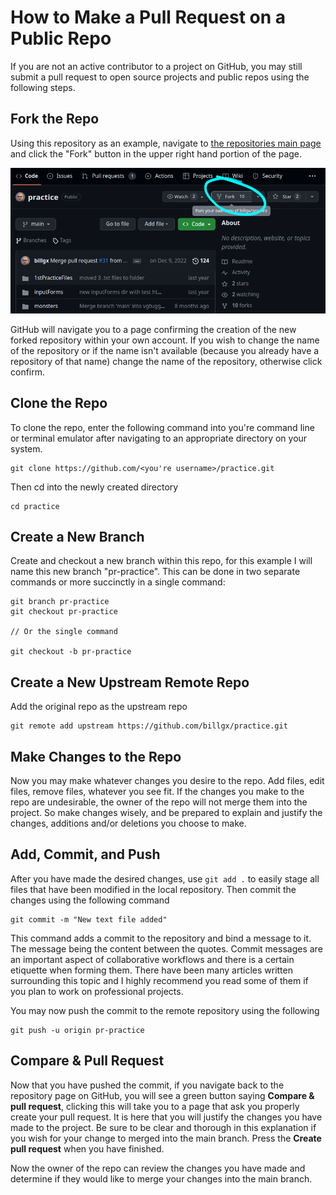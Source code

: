 # How to Make a Pull Request on a Public Repo

If you are not an active contributor to a project on GitHub, you may still submit a pull request to open source projects and public repos using the following steps.

## Fork the Repo

Using this repository as an example, navigate to [the repositories main page](https://github.com/billgx/practice) and click the "Fork" button in the upper right hand portion of the page.

![Fork](fork.png)

GitHub will navigate you to a page confirming the creation of the new forked repository within your own account. If you wish to change the name of the repository or if the name isn't available (because you already have a repository of that name) change the name of the repository, otherwise click confirm.

## Clone the Repo

To clone the repo, enter the following command into you're command line or terminal emulator after navigating to an appropriate directory on your system.

```
git clone https://github.com/<you're username>/practice.git
```

Then cd into the newly created directory

```
cd practice
```

## Create a New Branch

Create and checkout a new branch within this repo, for this example I will name this new branch "pr-practice". This can be done in two separate commands or more succinctly in a single command:

```
git branch pr-practice
git checkout pr-practice

// Or the single command

git checkout -b pr-practice
```

## Create a New Upstream Remote Repo

Add the original repo as the upstream repo

```
git remote add upstream https://github.com/billgx/practice.git
```

## Make Changes to the Repo

Now you may make whatever changes you desire to the repo. Add files, edit files, remove files, whatever you see fit. If the changes you make to the repo are undesirable, the owner of the repo will not merge them into the project. So make changes wisely, and be prepared to explain and justify the changes, additions and/or deletions you choose to make.

## Add, Commit, and Push

After you have made the desired changes, use `git add .` to easily stage all files that have been modified in the local repository. Then commit the changes using the following command

```
git commit -m "New text file added"
```

This command adds a commit to the repository and bind a message to it. The message being the content between the quotes. Commit messages are an important aspect of collaborative workflows and there is a certain etiquette when forming them. There have been many articles written surrounding this topic and I highly recommend you read some of them if you plan to work on professional projects.

You may now push the commit to the remote repository using the following

```
git push -u origin pr-practice
```

## Compare & Pull Request

Now that you have pushed the commit, if you navigate back to the repository page on GitHub, you will see a green button saying **Compare & pull request**, clicking this will take you to a page that ask you properly create your pull request. It is here that you will justify the changes you have made to the project. Be sure to be clear and thorough in this explanation if you wish for your change to merged into the main branch. Press the **Create pull request** when you have finished.

Now the owner of the repo can review the changes you have made and determine if they would like to merge your changes into the main branch.
